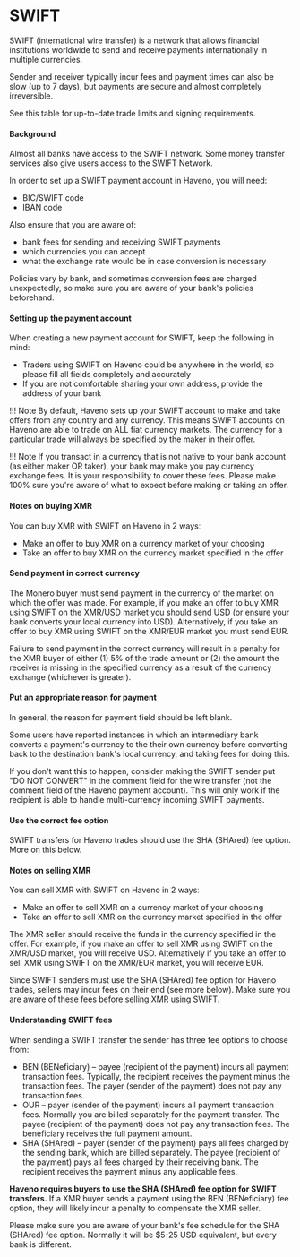 # SWIFT

SWIFT (international wire transfer) is a network that allows financial institutions worldwide to send and receive payments internationally in multiple currencies.

Sender and receiver typically incur fees and payment times can also be slow (up to 7 days), but payments are secure and almost completely irreversible.

See this table for up-to-date trade limits and signing requirements.

#### Background

Almost all banks have access to the SWIFT network. Some money transfer services also give users access to the SWIFT Network.

In order to set up a SWIFT payment account in Haveno, you will need:

- BIC/SWIFT code
- IBAN code

Also ensure that you are aware of:

- bank fees for sending and receiving SWIFT payments
- which currencies you can accept
- what the exchange rate would be in case conversion is necessary

Policies vary by bank, and sometimes conversion fees are charged unexpectedly, so make sure you are aware of your bank's policies beforehand.

#### Setting up the payment account

When creating a new payment account for SWIFT, keep the following in mind:

- Traders using SWIFT on Haveno could be anywhere in the world, so please fill all fields completely and accurately
- If you are not comfortable sharing your own address, provide the address of your bank

!!! Note
    By default, Haveno sets up your SWIFT account to make and take offers from any country and any currency. This means SWIFT accounts on Haveno are able to trade on ALL fiat currency markets. The currency for a particular trade will always be specified by the maker in their offer.

!!! Note
    If you transact in a currency that is not native to your bank account (as either maker OR taker), your bank may make you pay currency exchange fees. It is your responsibility to cover these fees. Please make 100% sure you're aware of what to expect before making or taking an offer.

#### Notes on buying XMR

You can buy XMR with SWIFT on Haveno in 2 waysː

- Make an offer to buy XMR on a currency market of your choosing
- Take an offer to buy XMR on the currency market specified in the offer

#### Send payment in correct currency

The Monero buyer must send payment in the currency of the market on which the offer was made. For example, if you make an offer to buy XMR using SWIFT on the XMR/USD market you should send USD (or ensure your bank converts your local currency into USD). Alternatively, if you take an offer to buy XMR using SWIFT on the XMR/EUR market you must send EUR.

Failure to send payment in the correct currency will result in a penalty for the XMR buyer of either (1) 5% of the trade amount or (2) the amount the receiver is missing in the specified currency as a result of the currency exchange (whichever is greater).

#### Put an appropriate reason for payment

In general, the reason for payment field should be left blank.

Some users have reported instances in which an intermediary bank converts a payment's currency to the their own currency before converting back to the destination bank's local currency, and taking fees for doing this.

If you don't want this to happen, consider making the SWIFT sender put "DO NOT CONVERT" in the comment field for the wire transfer (not the comment field of the Haveno payment account). This will only work if the recipient is able to handle multi-currency incoming SWIFT payments.

#### Use the correct fee option

SWIFT transfers for Haveno trades should use the SHA (SHAred) fee option. More on this below.

#### Notes on selling XMR

You can sell XMR with SWIFT on Haveno in 2 waysː

- Make an offer to sell XMR on a currency market of your choosing
- Take an offer to sell XMR on the currency market specified in the offer

The XMR seller should receive the funds in the currency specified in the offer. For example, if you make an offer to sell XMR using SWIFT on the XMR/USD market, you will receive USD. Alternatively if you take an offer to sell XMR using SWIFT on the XMR/EUR market, you will receive EUR.

Since SWIFT senders must use the SHA (SHAred) fee option for Haveno trades, sellers may incur fees on their end (see more below). Make sure you are aware of these fees before selling XMR using SWIFT.

#### Understanding SWIFT fees

When sending a SWIFT transfer the sender has three fee options to choose from:

- BEN (BENeficiary) – payee (recipient of the payment) incurs all payment transaction fees. Typically, the recipient receives the payment minus the transaction fees. The payer (sender of the payment) does not pay any transaction fees.
- OUR – payer (sender of the payment) incurs all payment transaction fees. Normally you are billed separately for the payment transfer. The payee (recipient of the payment) does not pay any transaction fees. The beneficiary receives the full payment amount.
- SHA (SHAred) – payer (sender of the payment) pays all fees charged by the sending bank, which are billed separately. The payee (recipient of the payment) pays all fees charged by their receiving bank. The recipient receives the payment minus any applicable fees.

**Haveno requires buyers to use the SHA (SHAred) fee option for SWIFT transfers.** If a XMR buyer sends a payment using the BEN (BENeficiary) fee option, they will likely incur a penalty to compensate the XMR seller.

Please make sure you are aware of your bank's fee schedule for the SHA (SHAred) fee option. Normally it will be $5-25 USD equivalent, but every bank is different.
